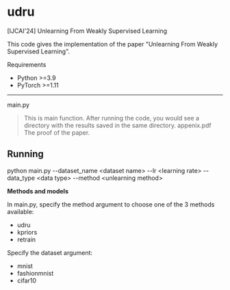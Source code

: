 # udru
[IJCAI'24] Unlearning From Weakly Supervised Learning

This code gives the implementation of the paper "Unlearning From Weakly Supervised Learning".

Requirements
- Python >=3.9
- PyTorch >=1.11

---
main.py
  >This is main function. After running the code, you would see a directory with the results saved in the same directory.
appenix.pdf
>The proof of the paper.

  
## Running

python main.py --dataset_name \<dataset name\> --lr \<learning rate\> --data_type \<data type\> --method \<unlearning method\>

**Methods and models**

In main.py, specify the method argument to choose one of the 3 methods available:
- udru
- kpriors
- retrain

Specify the dataset argument:
- mnist
- fashionmnist
- cifar10
